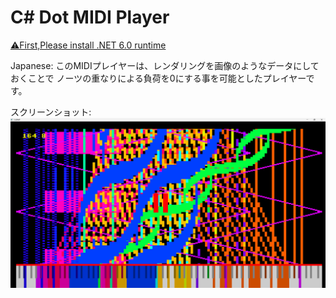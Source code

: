 # C# Dot MIDI Player

[⚠First,Please install .NET 6.0 runtime](https://dotnet.microsoft.com/ja-jp/download/dotnet/thank-you/runtime-desktop-6.0.36-windows-x64-installer?cid=getdotnetcore)

Japanese:
このMIDIプレイヤーは、レンダリングを画像のようなデータにしておくことで
ノーツの重なりによる負荷を0にする事を可能としたプレイヤーです。

スクリーンショット:
![スクリーンショット](image/sc1.png)
